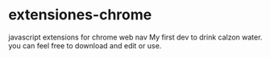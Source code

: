 # extensiones-chrome
javascript extensions for chrome web nav
My first dev to drink calzon water.
you can feel free to download and edit or use.
